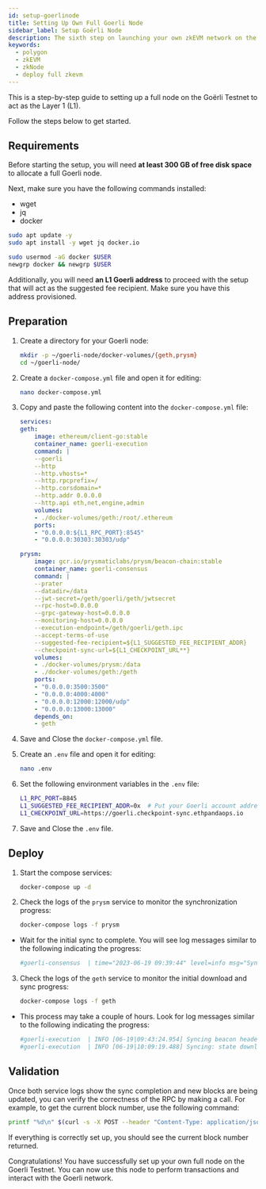```yaml
---
id: setup-goerlinode
title: Setting Up Own Full Goerli Node
sidebar_label: Setup Goërli Node
description: The sixth step on launching your own zkEVM network on the Goerli testnet.
keywords:
  - polygon
  - zkEVM
  - zkNode
  - deploy full zkevm
---
```


This is a step-by-step guide to setting up a full node on the Goërli Testnet to act as the Layer 1 (L1).

Follow the steps below to get started.

## Requirements

Before starting the setup, you will need **at least 300 GB of free disk space** to allocate a full Goerli node.

Next, make sure you have the following commands installed:

- wget
- jq
- docker

```bash
sudo apt update -y
sudo apt install -y wget jq docker.io

sudo usermod -aG docker $USER
newgrp docker && newgrp $USER
```

Additionally, you will need **an L1 Goerli address** to proceed with the setup that will act as the suggested fee recipient. Make sure you have this address provisioned.

## Preparation

1. Create a directory for your Goerli node:

   ```bash
   mkdir -p ~/goerli-node/docker-volumes/{geth,prysm}
   cd ~/goerli-node/
   ```

2. Create a `docker-compose.yml` file and open it for editing:

   ```bash
   nano docker-compose.yml
   ```

3. Copy and paste the following content into the `docker-compose.yml` file:

   ```yaml
   services:
   geth:
       image: ethereum/client-go:stable
       container_name: goerli-execution
       command: |
       --goerli
       --http
       --http.vhosts=*
       --http.rpcprefix=/
       --http.corsdomain=*
       --http.addr 0.0.0.0
       --http.api eth,net,engine,admin
       volumes:
       - ./docker-volumes/geth:/root/.ethereum
       ports:
       - "0.0.0.0:${L1_RPC_PORT}:8545"
       - "0.0.0.0:30303:30303/udp"

   prysm:
       image: gcr.io/prysmaticlabs/prysm/beacon-chain:stable
       container_name: goerli-consensus
       command: |
       --prater
       --datadir=/data
       --jwt-secret=/geth/goerli/geth/jwtsecret
       --rpc-host=0.0.0.0
       --grpc-gateway-host=0.0.0.0
       --monitoring-host=0.0.0.0
       --execution-endpoint=/geth/goerli/geth.ipc
       --accept-terms-of-use
       --suggested-fee-recipient=${L1_SUGGESTED_FEE_RECIPIENT_ADDR}
       --checkpoint-sync-url=${L1_CHECKPOINT_URL**}
       volumes:
       - ./docker-volumes/prysm:/data
       - ./docker-volumes/geth:/geth
       ports:
       - "0.0.0.0:3500:3500"
       - "0.0.0.0:4000:4000"
       - "0.0.0.0:12000:12000/udp"
       - "0.0.0.0:13000:13000"
       depends_on:
       - geth
   ```

4. Save and Close the `docker-compose.yml` file.

5. Create an `.env` file and open it for editing:

   ```bash
   nano .env
   ```

6. Set the following environment variables in the `.env` file:

   ```bash
   L1_RPC_PORT=8845
   L1_SUGGESTED_FEE_RECIPIENT_ADDR=0x  # Put your Goerli account address
   L1_CHECKPOINT_URL=https://goerli.checkpoint-sync.ethpandaops.io
   ```

7. Save and Close the `.env` file.

## Deploy

1. Start the compose services:

   ```bash
   docker-compose up -d
   ```

2. Check the logs of the `prysm` service to monitor the synchronization progress:

   ```bash
   docker-compose logs -f prysm
   ```

- Wait for the initial sync to complete. You will see log messages similar to the following indicating the progress:

  ```bash
  #goerli-consensus  | time="2023-06-19 09:39:44" level=info msg="Synced up to slot 5888296" prefix=initial-sync
  ```

3. Check the logs of the `geth` service to monitor the initial download and sync progress:

   ```bash
   docker-compose logs -f geth
   ```

- This process may take a couple of hours. Look for log messages similar to the following indicating the progress:

  ```bash
  #goerli-execution  | INFO [06-19|09:43:24.954] Syncing beacon headers                   downloaded=25600 left=9,177,918 eta=1h5m31.860s
  #goerli-execution  | INFO [06-19|10:09:19.488] Syncing: state download in progress      synced=0.30% state=331.34MiB accounts=81053@20.52MiB slots=1,112,986@239.47MiB codes=11681@71.34MiB >
  ```

## Validation

Once both service logs show the sync completion and new blocks are being updated, you can verify the correctness of the RPC by making a call. For example, to get the current block number, use the following command:

```bash
printf "%d\n" $(curl -s -X POST --header "Content-Type: application/json"  --data '{"jsonrpc":"2.0","method":"eth_blockNumber","params":[],"id":83}' http://localhost:8845 | jq -r .result)
```

If everything is correctly set up, you should see the current block number returned.

Congratulations! You have successfully set up your own full node on the Goerli Testnet. You can now use this node to perform transactions and interact with the Goerli network.
